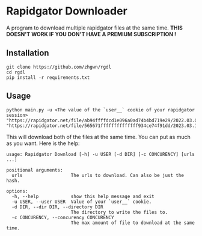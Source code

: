 # Rapidgator Downloader
A program to download multiple rapidgator files at the same time. **THIS DOESN'T WORK IF YOU DON'T HAVE A PREMIUM SUBSCRIPTION !**
## Installation
```
git clone https://github.com/zhgwn/rgdl
cd rgdl
pip install -r requirements.txt
```
## Usage
```
python main.py -u <The value of the `user__` cookie of your rapidgator session> "https://rapidgator.net/file/ab94ffffdcd1e096a0ad74b4bd719e29/2022.03.01_3542728312.mp4" "https://rapidgator.net/file/565671ffffffffffffff934ce74f91dd/2023.03.19_358121352441372672.mp4"
```
This will download both of the files at the same time. You can put as much as you want. Here is the help:
```
usage: Rapidgator Download [-h] -u USER [-d DIR] [-c CONCURENCY] [urls ...]

positional arguments:
  urls                  The urls to download. Can also be just the hash.

options:
  -h, --help            show this help message and exit
  -u USER, --user USER  Value of your `user__` cookie.
  -d DIR, --dir DIR, --directory DIR
                        The directory to write the files to.
  -c CONCURENCY, --concurency CONCURENCY
                        The max amount of file to download at the same time.
```